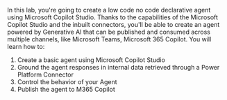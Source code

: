 In this lab, you're going to create a low code no code declarative agent using Microsoft Copilot Studio. Thanks to the capabilities of the Microsoft Copilot Studio and the inbuilt connectors, you'll be able to create an agent powered by Generative AI that can be published and consumed across multiple channels, like Microsoft Teams, Microsoft 365 Copilot.
You will learn how to:

1. Create a basic agent using Microsoft Copilot Studio
2. Ground the agent responses in internal data retrieved through a Power Platform Connector
3. Control the behavior of your Agent
4. Publish the agent to M365 Copilot

